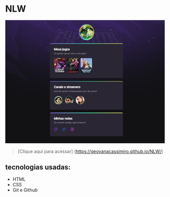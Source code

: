# NLW

![preview](./.github/preview.png.png)

> [Clique aqui para acessar] (https://geovanacassimiro.github.io/NLW/)

## tecnologias usadas:
- HTML
- CSS
- Git e Github